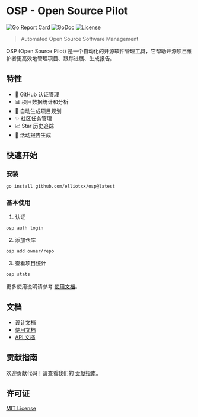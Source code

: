 # OSP - Open Source Pilot

[![Go Report Card](https://goreportcard.com/badge/github.com/elliotxx/osp)](https://goreportcard.com/report/github.com/elliotxx/osp)
[![GoDoc](https://godoc.org/github.com/elliotxx/osp?status.svg)](https://godoc.org/github.com/elliotxx/osp)
[![License](https://img.shields.io/github/license/elliotxx/osp.svg)](https://github.com/elliotxx/osp/blob/main/LICENSE)

> Automated Open Source Software Management

OSP (Open Source Pilot) 是一个自动化的开源软件管理工具，它帮助开源项目维护者更高效地管理项目、跟踪进展、生成报告。

## 特性

- 🔑 GitHub 认证管理
- 📊 项目数据统计和分析
- 📝 自动生成项目规划
- ✨ 社区任务管理
- 📈 Star 历史追踪
- 📅 活动报告生成

## 快速开始

### 安装

```bash
go install github.com/elliotxx/osp@latest
```

### 基本使用

1. 认证
```bash
osp auth login
```

2. 添加仓库
```bash
osp add owner/repo
```

3. 查看项目统计
```bash
osp stats
```

更多使用说明请参考 [使用文档](docs/usage/README.md)。

## 文档

- [设计文档](docs/design/README.md)
- [使用文档](docs/usage/README.md)
- [API 文档](docs/api/README.md)

## 贡献指南

欢迎贡献代码！请查看我们的 [贡献指南](CONTRIBUTING.md)。

## 许可证

[MIT License](LICENSE)
